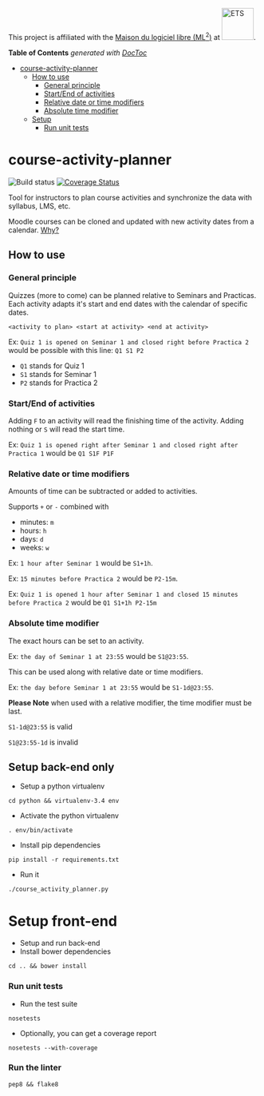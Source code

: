 This project is affiliated with the [Maison du logiciel libre (ML<sup>2</sup>)](https://maisonlogiciellibre.org/) at <img src="http://www.etsmtl.ca/ETS/media/Prive/logo/ETS-rouge-ecran-fond_transparent.png" alt="ETS" width="64">.

<!-- START doctoc generated TOC please keep comment here to allow auto update -->
<!-- DON'T EDIT THIS SECTION, INSTEAD RE-RUN doctoc TO UPDATE -->
**Table of Contents**  *generated with [DocToc](https://github.com/thlorenz/doctoc)*

- [course-activity-planner](#course-activity-planner)
  - [How to use](#how-to-use)
    - [General principle](#general-principle)
    - [Start/End of activities](#startend-of-activities)
    - [Relative date or time modifiers](#relative-date-or-time-modifiers)
    - [Absolute time modifier](#absolute-time-modifier)
  - [Setup](#setup)
    - [Run unit tests](#run-unit-tests)

<!-- END doctoc generated TOC please keep comment here to allow auto update -->

# course-activity-planner
![Build status](https://travis-ci.org/jdupl/course-activity-planner.svg?branch=master)
[![Coverage Status](https://coveralls.io/repos/jdupl/course-activity-planner/badge.svg?branch=master&service=github)](https://coveralls.io/github/jdupl/course-activity-planner?branch=master)


Tool for instructors to plan course activities and synchronize the data with syllabus, LMS, etc.

Moodle courses can be cloned and updated with new activity dates from a calendar. [Why?](https://github.com/fuhrmanator/course-activity-planner/blob/master/ooad/overview.md)


## How to use

### General principle

Quizzes (more to come) can be planned relative to Seminars and Practicas. Each activity adapts it's start and end dates with the calendar of specific dates.

`<activity to plan> <start at activity> <end at activity>`

Ex: `Quiz 1 is opened on Seminar 1 and closed right before Practica 2` would be possible with this line: `Q1 S1 P2`

* `Q1` stands for Quiz 1
* `S1` stands for Seminar 1
* `P2` stands for Practica 2

### Start/End of activities

Adding `F` to an activity will read the finishing time of the activity. Adding nothing or `S` will read the start time.

Ex: `Quiz 1 is opened right after Seminar 1 and closed right after Practica 1` would be `Q1 S1F P1F`


### Relative date or time modifiers

Amounts of time can be subtracted or added to activities.

Supports `+` or `-` combined with

* minutes: `m`
* hours: `h`
* days: `d`
* weeks: `w`

Ex: `1 hour after Seminar 1` would be `S1+1h`.

Ex: `15 minutes before Practica 2` would be `P2-15m`.

Ex: `Quiz 1 is opened 1 hour after Seminar 1 and closed 15 minutes before Practica 2` would be `Q1 S1+1h P2-15m`


### Absolute time modifier

The exact hours can be set to an activity.

Ex: `the day of Seminar 1 at 23:55` would be `S1@23:55`.

This can be used along with relative date or time modifiers.

Ex: `the day before Seminar 1 at 23:55` would be `S1-1d@23:55`.

**Please Note** when used with a relative modifier, the time modifier must be last.

`S1-1d@23:55` is valid

`S1@23:55-1d` is invalid

## Setup back-end only
* Setup a python virtualenv
```
cd python && virtualenv-3.4 env
```
* Activate the python virtualenv
```
. env/bin/activate
```
* Install pip dependencies
```
pip install -r requirements.txt
```
* Run it
```
./course_activity_planner.py
```

# Setup front-end
* Setup and run back-end
* Install bower dependencies
```
cd .. && bower install
```


### Run unit tests
* Run the test suite
```
nosetests
```
* Optionally, you can get a coverage report
```
nosetests --with-coverage
```

### Run the linter
```
pep8 && flake8
```

